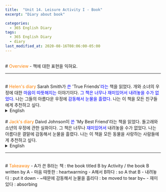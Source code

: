```yaml
---
title:  "Unit 14. Leisure Activity I - Book"
excerpt: "Diary about book"

categories:
  - 365 English Diary
tags:
  - 365 English Diary
  - diary
last_modified_at: 2020-08-16T08:06:00-05:00
---
```

<!--
%% color
%% 주황색 : <span style="color:#FF8000"></span>
%% 파란색 : <span style="color:#0000FF"></span>
%% 빨간색 : <span style="color:#FF0000"></span>
%% 초록색 : <span style="color:#00FF00"></span>
%% 보라색 : <span style="color:#9A2EFE"></span>

주어 -> 서술어 -> 서술어 뒷자리 순으로 사고.

<span style="color:blue">
</span>
-->
<br>
# <span style="color:#FF8000">Overview</span>
- 책에 대한 표현을 익혀요.
  
----
<br>
<!-- mp3 -->
<audio id="a1" src="/assets/mp3/365english/Week3_04_01.mp3" preload hidden="false"></audio>
<audio id="a2" src="/assets/mp3/365english/Week3_04_02.mp3" preload hidden="false"></audio>
<audio id="a3" src="/assets/mp3/365english/Week3_04_03.mp3" preload hidden="false"></audio>
<audio id="a4" src="/assets/mp3/365english/Week3_04_04.mp3" preload hidden="false"></audio>
<audio id="a5" src="/assets/mp3/365english/Week3_04_05.mp3" preload hidden="false"></audio>
<audio id="a6" src="/assets/mp3/365english/Week3_04_06.mp3" preload hidden="false"></audio>
<audio id="a7" src="/assets/mp3/365english/Week3_04_07.mp3" preload hidden="false"></audio>
<audio id="a8" src="/assets/mp3/365english/Week3_04_08.mp3" preload hidden="false"></audio>
<audio id="a9" src="/assets/mp3/365english/Week3_04_09.mp3" preload hidden="false"></audio>
<audio id="a10" src="/assets/mp3/365english/Week3_04_10.mp3" preload hidden="false"></audio>
# <span style="color:#FF8000">Helen's diary</span>
Sarah Smith가 <span style="color:blue">쓴</span> 'True Friends'<span style="color:blue">라는</span> 책을 읽었다.  
개와 소녀의 우정에 대한 <span style="color:blue">마음이 따뜻해지는</span> 이야기이다.  
<span style="color:blue">그 책은 너무나 재미있어서 내려놓을 수가 없었다.</span>  
나는 그들의 아름다운 우정에 <span style="color:blue">감동해서 눈물을 흘렸다.</span>  
나는 이 책을 모든 친구들에게 추천하고 싶다.  
  
<details>
<summary>English</summary>
<div markdown="1">
<span onclick="document.getElementById('a1').play(); return false;">I read a book <span style="color:blue">titled</span> "True Friends" <span style="color:blue">by</span> Sarah Smith.</span>  
<span onclick="document.getElementById('a2').play(); return false;">It is a <span style="color:blue">heartwarming</span> story about a friendship between a dog and a girl.</span>  
<span onclick="document.getElementById('a3').play(); return false;">The book was <span style="color:blue">so</span> interesting <span style="color:blue">that</span> I couldn't <span style="color:blue">put it down.</span></span>  
<span onclick="document.getElementById('a4').play(); return false;">I <span style="color:blue">was moved to tears</span> by their beautiful friendship.</span>  
<span onclick="document.getElementById('a5').play(); return false;">I'd like to recommend this book to all my friends.</span>  
</div>
</details>
<br>
# <span style="color:#FF8000">Jack's diary</span>
Daivd Johnson이 <span style="color:blue">쓴</span> 'My Best Friend'라는 책을 읽었다.  
돌고래와 소년의 우정에 관한 실화이다.  
그 책은 너무나 <span style="color:blue">재미있어서</span> 내려놓을 수가 없었다.  
나는 아름다운 결말에 감동해서 눈물을 흘렸다.  
나는 이 책을 모든 동물을 사랑하는 사람들에게 추천하고 싶다.  
  
<details>
<summary>English</summary>
<div markdown="1">
<span onclick="document.getElementById('a6').play(); return false;">I read a book "My Best Friend" <span style="color:blue">written by</span> David Johnson.</span>  
<span onclick="document.getElementById('a7').play(); return false;">It is a true story about a friendship between a dolphin and a boy.</span>  
<span onclick="document.getElementById('a8').play(); return false;">The book was so <span style="color:blue">absorbing</span> that I couldn't put it down.</span>  
<span onclick="document.getElementById('a9').play(); return false;">I was moved to tears by the beautiful ending.</span>  
<span onclick="document.getElementById('a10').play(); return false;">I'd like to recommend this book to all animal lovers.</span>  
</div>
</details>
  
----
<br>
# <span style="color:#FF8000">Takeaway</span>
- A가 쓴 B라는 책 : the book titled B by Activity / the book B written by A
- 마음 따뜻한 : heartwarming
- A해서 B하다 : so A that B
- 내려놓다 : put it down
- ~때문에 감동해서 눈물을 흘리다 : be moved to tear by~
- 재미있다 : absorbing